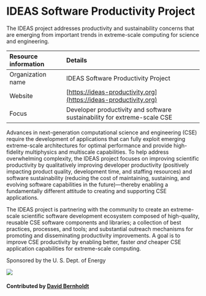 # IDEAS Software Productivity Project

The IDEAS project addresses productivity and sustainability concerns that are emerging from important trends in extreme-scale computing for science and engineering.

Resource information | Details 
:--- | :--- 
Organization name  | IDEAS Software Productivity Project
Website  | [https://ideas-productivity.org](https://ideas-productivity.org)
Focus | Developer productivity and software sustainability for extreme-scale CSE

Advances in next-generation computational science and engineering (CSE) require the development of applications that can fully exploit emerging extreme-scale architectures for optimal performance and provide high-fidelity multiphysics and multiscale capabilities. To help address overwhelming complexity, the IDEAS project focuses on improving scientific productivity by qualitatively improving developer productivity (positively impacting product quality, development time, and staffing resources) and software sustainability (reducing the cost of maintaining, sustaining, and evolving software capabilities in the future)—thereby enabling a fundamentally different attitude to creating and supporting CSE applications.

The IDEAS project is partnering with the community to create an extreme-scale scientific software development ecosystem composed of high-quality, reusable CSE software components and libraries; a collection of best practices, processes, and tools; and substantial outreach mechanisms for promoting and disseminating productivity improvements.  A goal is to improve CSE productivity by enabling better, faster *and* cheaper CSE application capabilities for extreme-scale computing.

Sponsored by the U. S. Dept. of Energy

<img src='https://github.com/betterscientificsoftware/images/raw/master/IDEAS_logo_small.png' class='logo' />

#### Contributed by [David Bernholdt](http://github.com/bernhold)

<!---
Publish: yes
Categories: Collaboration
Topics: Projects and organizations
Tags: project, organization
Level: 2
Prerequisites: defaults
Aggregate: none
--->
